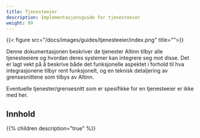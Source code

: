 ```yaml
---
title: Tjenesteeier
description: Implementasjonsguide for tjenesteeier
weight: 99
---
```


{{< figure src="/docs/images/guides/tjenesteeier/index.png" title="">}}

Denne dokumentasjonen beskriver de tjenester Altinn tilbyr alle tjenesteeiere og hvordan deres systemer kan integrere seg mot disse.
Det er lagt vekt på å beskrive både det funksjonelle aspektet i forhold til hva integrasjonene tilbyr rent funksjonelt,
og en teknisk detaljering av grensesnittene som tilbys av Altinn.

Eventuelle tjenester/grensesnitt som er spesifikke for en tjenesteeier er ikke med her.
## Innhold

{{% children description="true" %}}